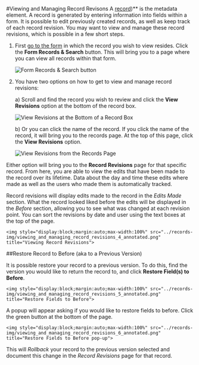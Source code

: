 #Viewing and Managing Record Revisons
A [record](../records/creating_a_record.md))** is the metadata element. A record is generated by entering information into fields within a form. It is possible to edit previously created records, as well as keep track of each record revision. You may want to view and manage these record revisions, which is possible in a few short steps.  

1. First [go to the form](../forms/navigating_to_a_form.md) in which the record you wish to view resides. Click the **Form Records & Search** button. This will bring you to a page where you can view all records within that form.

	<img style="display:block;margin:auto;max-width:100%" src="../records-img/viewing_and_managing_record_revisions_1_annotated.png" title="Form Records & Search button">

2. You have two options on how to get to view and manage record revisions:

	a) Scroll and find the record you wish to review and click the **View Revisions** option at the bottom of the record box.

	<img style="display:block;margin:auto;max-width:100%" src="../records-img/viewing_and_managing_record_revisions_2_annotated.png" title="View Revisions at the Bottom of a Record Box">

	b) Or you can click the name of the record. If you click the name of the record, it will bring you to the records page. At the top of this page, click the **View Revisions** option.

	<img style="display:block;margin:auto;max-width:100%" src="../records-img/viewing_and_managing_record_revisions_3_annotated.png" title="View Revisions from the Records Page">

Either option will bring you to the **Record Revisions** page for that specific record. From here, you are able to view the edits that have been made to the record over its lifetime. Data about the day and time these edits where made as well as the users who made them is automatically  tracked.

Record revisions will display edits made to the record in the *Edits Made* section. What the record looked liked before the edits will be displayed in the *Before* section, allowing you to see what was changed at each revision point. You can sort the revisions by date and user using the text boxes at the top of the page.  

	<img style="display:block;margin:auto;max-width:100%" src="../records-img/viewing_and_managing_record_revisions_4_annotated.png" title="Viewing Record Revisions">

##Restore Record to Before (aka to a Previous Version)

It is possible restore your record to a previous version. To do this, find the version you would like to return the record to, and click **Restore Field(s) to Before**.

	<img style="display:block;margin:auto;max-width:100%" src="../records-img/viewing_and_managing_record_revisions_5_annotated.png" title="Restore Fields to Before">

A popup will appear asking if you would like to restore fields to before. Click the green button at the bottom of the page.

	<img style="display:block;margin:auto;max-width:100%" src="../records-img/viewing_and_managing_record_revisions_6_annotated.png" title="Restore Fields to Before pop-up">

This will *Rollback* your record to the previous version selected and document this change in the *Record Revisions* page for that record.
